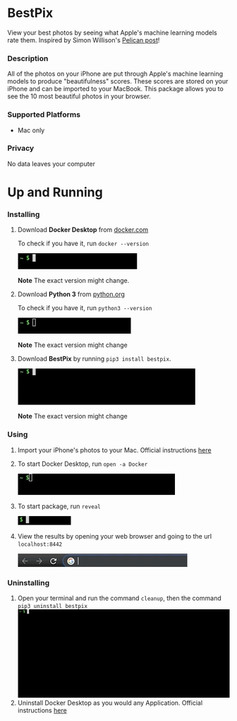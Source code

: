 # BestPix

View your best photos by seeing what Apple's machine learning models rate them.
Inspired by Simon Willison's [Pelican post](https://simonwillison.net/2020/May/21/dogsheep-photos/)!


### Description 

All of the photos on your iPhone are put through Apple's machine learning models to produce "beautifulness" scores. These scores are stored on your iPhone and can be imported to your MacBook. This package allows you to see the 10 most beautiful photos in your browser.


### Supported Platforms

  * Mac only 

### Privacy

No data leaves your computer

# Up and Running

### Installing

1. Download **Docker Desktop** from [docker.com](https://www.docker.com/products/docker-desktop)
   
   To check if you have it, run `docker --version`

   ![](gifs/checkdocker.gif)

     **Note** The exact version might change.

2. Download **Python 3** from [python.org](https://www.python.org/downloads/)
   
   To check if you have it, run `python3 --version`

   ![](gifs/checkpython3.gif)

    **Note** The exact version might change

3. Download **BestPix** by running `pip3 install bestpix`.
   
    ![](gifs/pip3installbestpix.gif)

    **Note** The exact version might change

### Using

1. Import your iPhone's photos to your Mac. Official instructions [here](https://support.apple.com/en-us/HT201302#importmac)
2. To start Docker Desktop, run `open -a Docker`
   
    ![](gifs/openadocker.gif)

3.  To start package, run `reveal`
   
     ![](gifs/reveal.gif)

4. View the results by opening your web browser and going to the url `localhost:8442`

    ![](gifs/localhost.gif)

### Uninstalling

1. Open your terminal and run the command `cleanup`, then the command `pip3 uninstall bestpix`
   ![](gifs/cleanup.gif)
2. Uninstall Docker Desktop as you would any Application. Official instructions [here](https://support.apple.com/en-us/HT202235)